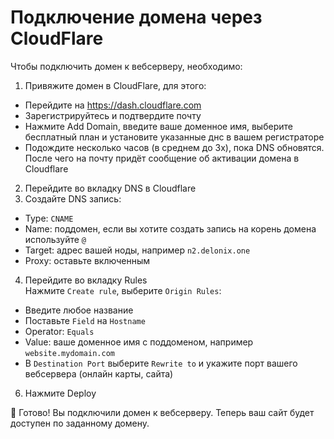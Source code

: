 # Подключение домена через CloudFlare

Чтобы подключить домен к вебсерверу, необходимо:

1. Привяжите домен в CloudFlare, для этого:
* Перейдите на https://dash.cloudflare.com
* Зарегистрируйтесь и подтвердите почту
* Нажмите Add Domain, введите ваше доменное имя, выберите бесплатный план и установите указанные днс в вашем регистраторе
* Подождите несколько часов (в среднем до 3х), пока DNS обновятся. После чего на почту придёт сообщение об активации домена в Cloudflare
2. Перейдите во вкладку DNS в Cloudflare
3. Создайте DNS запись:
* Type: `CNAME`
* Name: поддомен, если вы хотите создать запись на корень домена используйте `@`
* Target: адрес вашей ноды, например `n2.delonix.one`
* Proxy: оставьте включенным
4. Перейдите во вкладку Rules  
Нажмите `Create rule`, выберите `Origin Rules`:
* Введите любое название
* Поставьте `Field` на `Hostname`
* Operator: `Equals`
* Value: ваше доменное имя с поддоменом, например `website.mydomain.com`
* В `Destination Port` выберите `Rewrite to` и укажите порт вашего вебсервера (онлайн карты, сайта)
6. Нажмите Deploy

🎉 Готово! Вы подключили домен к вебсерверу. Теперь ваш сайт будет доступен по заданному домену.
